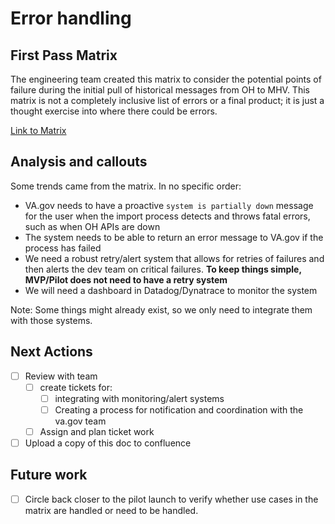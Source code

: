 # Error handling

## First Pass Matrix

The engineering team created this matrix to consider the potential points of failure during the initial pull of historical messages from OH to MHV. This matrix is not a completely inclusive list of errors or a final product; it is just a thought exercise into where there could be errors.

[Link to Matrix](https://dvagov-my.sharepoint.com/:x:/g/personal/mark_dewey_va_gov/ESwU7x8jWQhCtfaQnmrD9eEBJ9CfHJ9grRFhRfBqa49nFA?e=HNUy8f)

## Analysis and callouts

Some trends came from the matrix. In no specific order:

- VA.gov needs to have a proactive `system is partially down` message for the user when the import process detects and throws fatal errors, such as when OH APIs are down
- The system needs to be able to return an error message to VA.gov if the process has failed
- We need a robust retry/alert system that allows for retries of failures and then alerts the dev team on critical failures. **To keep things simple, MVP/Pilot does not need to have a retry system**
- We will need a dashboard in Datadog/Dynatrace to monitor the system

Note: Some things might already exist, so we only need to integrate them with those systems.

## Next Actions

- [ ] Review with team
  - [ ] create tickets for:
    - [ ] integrating with monitoring/alert systems
    - [ ] Creating a process for notification and coordination with the va.gov team
  - [ ] Assign and plan ticket work   
- [ ] Upload a copy of this doc to confluence 

## Future work

-  [ ] Circle back closer to the pilot launch to verify whether use cases in the matrix are handled or need to be handled. 
